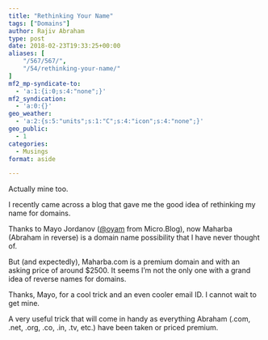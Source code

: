 ```yaml
---
title: "Rethinking Your Name"
tags: ["Domains"]
author: Rajiv Abraham
type: post
date: 2018-02-23T19:33:25+00:00
aliases: [
    "/567/567/",
    "/54/rethinking-your-name/"
]
mf2_mp-syndicate-to:
  - 'a:1:{i:0;s:4:"none";}'
mf2_syndication:
  - 'a:0:{}'
geo_weather:
  - 'a:2:{s:5:"units";s:1:"C";s:4:"icon";s:4:"none";}'
geo_public:
  - 1
categories:
  - Musings
format: aside

---
```

<p style="text-align: left;">
  Actually mine too.
</p>

<p style="text-align: left;">
  I recently came across a blog that gave me the good idea of rethinking my name for domains.
</p>

<p style="text-align: left;">
  Thanks to Mayo Jordanov (<a href="https://micro.blog/oyam" target="_blank" rel="noopener">@oyam</a> from Micro.Blog), now Maharba (Abraham in reverse) is a domain name possibility that I have never thought of.
</p>

<p style="text-align: left;">
  But (and expectedly), Maharba.com is a premium domain and with an asking price of around $2500. It seems I&#8217;m not the only one with a grand idea of reverse names for domains.
</p>

<p style="text-align: left;">
  Thanks, Mayo, for a cool trick and an even cooler email ID. I cannot wait to get mine.
</p>

<p style="text-align: left;">
  A very useful trick that will come in handy as everything Abraham (.com, .net, .org, .co, .in, .tv, etc.) have been taken or priced premium.
</p>
